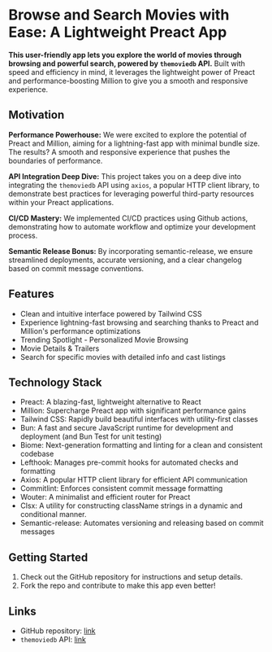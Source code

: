 # Browse and Search Movies with Ease: A Lightweight Preact App

**This user-friendly app lets you explore the world of movies through browsing
and powerful search, powered by `themoviedb` API.** Built with speed and
efficiency in mind, it leverages the lightweight power of Preact and
performance-boosting Million to give you a smooth and responsive experience.

## Motivation

**Performance Powerhouse:** We were excited to explore the potential of Preact
and Million, aiming for a lightning-fast app with minimal bundle size. The
results? A smooth and responsive experience that pushes the boundaries of
performance.

**API Integration Deep Dive:** This project takes you on a deep dive into
integrating the `themoviedb` API using `axios`, a popular HTTP client library,
to demonstrate best practices for leveraging powerful third-party resources
within your Preact applications.

**CI/CD Mastery:** We implemented CI/CD practices using Github actions,
demonstrating how to automate workflow and optimize your development process.

**Semantic Release Bonus:** By incorporating semantic-release, we ensure
streamlined deployments, accurate versioning, and a clear changelog based on
commit message conventions.

## Features

- Clean and intuitive interface powered by Tailwind CSS
- Experience lightning-fast browsing and searching thanks to Preact and
  Million's performance optimizations
- Trending Spotlight - Personalized Movie Browsing
- Movie Details & Trailers
- Search for specific movies with detailed info and cast listings

## Technology Stack

- Preact: A blazing-fast, lightweight alternative to React
- Million: Supercharge Preact app with significant performance gains
- Tailwind CSS: Rapidly build beautiful interfaces with utility-first classes
- Bun: A fast and secure JavaScript runtime for development and deployment (and
  Bun Test for unit testing)
- Biome: Next-generation formatting and linting for a clean and consistent codebase
- Lefthook: Manages pre-commit hooks for automated checks and formatting
- Axios: A popular HTTP client library for efficient API communication
- Commitlint: Enforces consistent commit message formatting
- Wouter: A minimalist and efficient router for Preact
- Clsx: A utility for constructing className strings in a dynamic and conditional manner.
- Semantic-release: Automates versioning and releasing based on commit messages

## Getting Started

1. Check out the GitHub repository for instructions and setup details.
2. Fork the repo and contribute to make this app even better!

## Links

- GitHub repository: [link](https://github.com/binhtran432k/movie-preact)
- `themoviedb` API: [link](https://developer.themoviedb.org/docs/getting-started)
